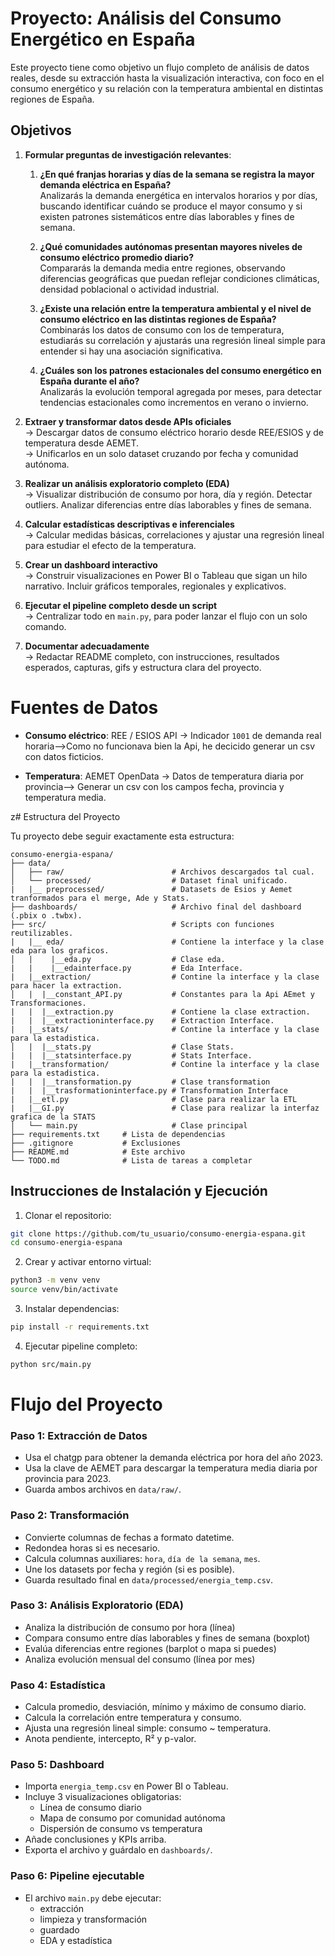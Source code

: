 # Proyecto: Análisis del Consumo Energético en España

Este proyecto tiene como objetivo un flujo completo de análisis de datos reales, desde su extracción hasta la visualización interactiva, con foco en el consumo energético y su relación con la temperatura ambiental en distintas regiones de España. 

## Objetivos

1. **Formular preguntas de investigación relevantes**: 
  
   1. **¿En qué franjas horarias y días de la semana se registra la mayor demanda eléctrica en España?**  
      Analizarás la demanda energética en intervalos horarios y por días, buscando identificar cuándo se produce el mayor consumo y si existen patrones sistemáticos entre días laborables y fines de semana.

   2. **¿Qué comunidades autónomas presentan mayores niveles de consumo eléctrico promedio diario?**  
      Compararás la demanda media entre regiones, observando diferencias geográficas que puedan reflejar condiciones climáticas, densidad poblacional o actividad industrial.

   3. **¿Existe una relación entre la temperatura ambiental y el nivel de consumo eléctrico en las distintas regiones de España?**  
      Combinarás los datos de consumo con los de temperatura, estudiarás su correlación y ajustarás una regresión lineal simple para entender si hay una asociación significativa.

   4. **¿Cuáles son los patrones estacionales del consumo energético en España durante el año?**  
      Analizarás la evolución temporal agregada por meses, para detectar tendencias estacionales como incrementos en verano o invierno.

2. **Extraer y transformar datos desde APIs oficiales**  
   → Descargar datos de consumo eléctrico horario desde REE/ESIOS y de temperatura desde AEMET.  
   → Unificarlos en un solo dataset cruzando por fecha y comunidad autónoma.

3. **Realizar un análisis exploratorio completo (EDA)**  
   → Visualizar distribución de consumo por hora, día y región. Detectar outliers. Analizar diferencias entre días laborables y fines de semana.

4. **Calcular estadísticas descriptivas e inferenciales**  
   → Calcular medidas básicas, correlaciones y ajustar una regresión lineal para estudiar el efecto de la temperatura.

5. **Crear un dashboard interactivo**  
   → Construir visualizaciones en Power BI o Tableau que sigan un hilo narrativo. Incluir gráficos temporales, regionales y explicativos.

6. **Ejecutar el pipeline completo desde un script**  
   → Centralizar todo en `main.py`, para poder lanzar el flujo con un solo comando.

7. **Documentar adecuadamente**  
   → Redactar README completo, con instrucciones, resultados esperados, capturas, gifs y estructura clara del proyecto.

# Fuentes de Datos

- **Consumo eléctrico**: REE / ESIOS API → Indicador `1001` de demanda real horaria-->Como no funcionava bien la Api, he decicido generar un csv con datos ficticios.

- **Temperatura**: AEMET OpenData → Datos de temperatura diaria por provincia--> Generar un csv con los campos fecha, provincia y temperatura media.

z# Estructura del Proyecto

Tu proyecto debe seguir exactamente esta estructura:

```
consumo-energia-espana/
├── data/
│   ├── raw/                        # Archivos descargados tal cual.
│   └── processed/                  # Dataset final unificado.
|   |__ preprocessed/               # Datasets de Esios y Aemet tranformados para el merge, Ade y Stats.
├── dashboards/                     # Archivo final del dashboard (.pbix o .twbx).
├── src/                            # Scripts con funciones reutilizables.
|   |__ eda/                        # Contiene la interface y la clase eda para los graficos.
│   |    |__eda.py                  # Clase eda.
|   |    |__edainterface.py         # Eda Interface.
|   |__extraction/                  # Contine la interface y la clase para hacer la extraction. 
│   |  |__constant_API.py           # Constantes para la Api AEmet y Transformaciones.
|   |  |__extraction.py             # Contiene la clase extraction.
|   |  |__extractioninterface.py    # Extraction Interface. 
|   |__stats/                       # Contine la interface y la clase para la estadistica.
│   |  |__stats.py                  # Clase Stats.
|   |  |__statsinterface.py         # Stats Interface.
|   |__transformation/              # Contine la interface y la clase para la estadistica.
|   |  |__transformation.py         # Clase transformation
|   |  |__trasformationinterface.py # Transformation Interface
|   |__etl.py                       # Clase para realizar la ETL
|   |__GI.py                        # Clase para realizar la interfaz grafica de la STATS
│   └── main.py                     # Clase principal
├── requirements.txt     # Lista de dependencias
├── .gitignore           # Exclusiones
├── README.md            # Este archivo
└── TODO.md              # Lista de tareas a completar
```

## Instrucciones de Instalación y Ejecución

1. Clonar el repositorio:
```bash
git clone https://github.com/tu_usuario/consumo-energia-espana.git
cd consumo-energia-espana
```
2. Crear y activar entorno virtual:
```bash
python3 -m venv venv
source venv/bin/activate
```
3. Instalar dependencias:
```bash
pip install -r requirements.txt
```
4. Ejecutar pipeline completo:
```bash
python src/main.py
```
# Flujo del Proyecto

### Paso 1: Extracción de Datos
- Usa el chatgp para obtener la demanda eléctrica por hora del año 2023.
- Usa la clave de AEMET para descargar la temperatura media diaria por provincia para 2023.
- Guarda ambos archivos en `data/raw/`.

### Paso 2: Transformación
- Convierte columnas de fechas a formato datetime.
- Redondea horas si es necesario.
- Calcula columnas auxiliares: `hora`, `día de la semana`, `mes`.
- Une los datasets por fecha y región (si es posible).
- Guarda resultado final en `data/processed/energia_temp.csv`.

### Paso 3: Análisis Exploratorio (EDA)
- Analiza la distribución de consumo por hora (línea)
- Compara consumo entre días laborables y fines de semana (boxplot)
- Evalúa diferencias entre regiones (barplot o mapa si puedes)
- Analiza evolución mensual del consumo (línea por mes)

### Paso 4: Estadística
- Calcula promedio, desviación, mínimo y máximo de consumo diario.
- Calcula la correlación entre temperatura y consumo.
- Ajusta una regresión lineal simple: consumo ~ temperatura.
- Anota pendiente, intercepto, R² y p-valor.

### Paso 5: Dashboard
- Importa `energia_temp.csv` en Power BI o Tableau.
- Incluye 3 visualizaciones obligatorias:
  - Línea de consumo diario
  - Mapa de consumo por comunidad autónoma
  - Dispersión de consumo vs temperatura
- Añade conclusiones y KPIs arriba.
- Exporta el archivo y guárdalo en `dashboards/`.

### Paso 6: Pipeline ejecutable
- El archivo `main.py` debe ejecutar:
  - extracción
  - limpieza y transformación
  - guardado
  - EDA y estadística

